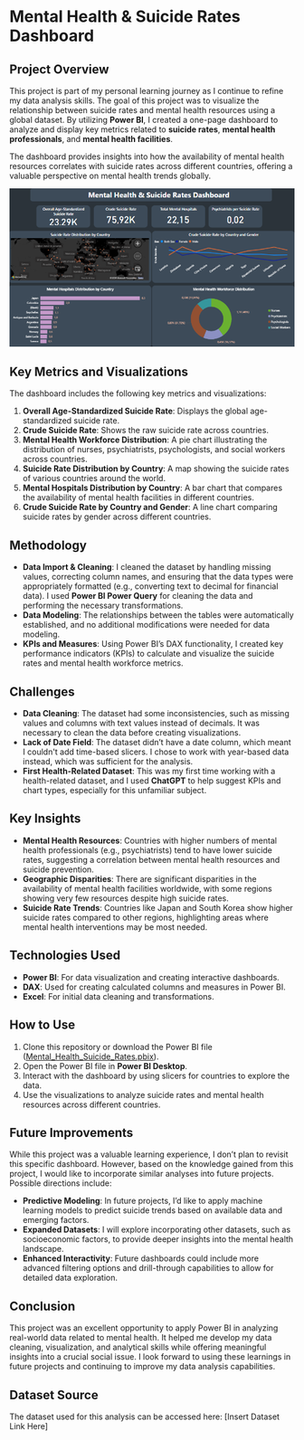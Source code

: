 # **Mental Health & Suicide Rates Dashboard**

## **Project Overview**

This project is part of my personal learning journey as I continue to refine my data analysis skills. The goal of this project was to visualize the relationship between suicide rates and mental health resources using a global dataset. By utilizing **Power BI**, I created a one-page dashboard to analyze and display key metrics related to **suicide rates**, **mental health professionals**, and **mental health facilities**.

The dashboard provides insights into how the availability of mental health resources correlates with suicide rates across different countries, offering a valuable perspective on mental health trends globally.

![Mental Health & Suicide Rates Dashboard](https://github.com/Nkanyisogwane/Data-Analysis-Personal-Projects/blob/main/Mental-Health-Suicide-Rate/Mental.png?raw=true)

## **Key Metrics and Visualizations**

The dashboard includes the following key metrics and visualizations:

1.  **Overall Age-Standardized Suicide Rate**: Displays the global age-standardized suicide rate.
2.  **Crude Suicide Rate**: Shows the raw suicide rate across countries.
3.  **Mental Health Workforce Distribution**: A pie chart illustrating the distribution of nurses, psychiatrists, psychologists, and social workers across countries.
4.  **Suicide Rate Distribution by Country**: A map showing the suicide rates of various countries around the world.
5.  **Mental Hospitals Distribution by Country**: A bar chart that compares the availability of mental health facilities in different countries.
6.  **Crude Suicide Rate by Country and Gender**: A line chart comparing suicide rates by gender across different countries.

## **Methodology**

- **Data Import & Cleaning**: I cleaned the dataset by handling missing values, correcting column names, and ensuring that the data types were appropriately formatted (e.g., converting text to decimal for financial data). I used **Power BI Power Query** for cleaning the data and performing the necessary transformations.
- **Data Modeling**: The relationships between the tables were automatically established, and no additional modifications were needed for data modeling.
- **KPIs and Measures**: Using Power BI’s DAX functionality, I created key performance indicators (KPIs) to calculate and visualize the suicide rates and mental health workforce metrics.

## **Challenges**

- **Data Cleaning**: The dataset had some inconsistencies, such as missing values and columns with text values instead of decimals. It was necessary to clean the data before creating visualizations.
- **Lack of Date Field**: The dataset didn’t have a date column, which meant I couldn't add time-based slicers. I chose to work with year-based data instead, which was sufficient for the analysis.
- **First Health-Related Dataset**: This was my first time working with a health-related dataset, and I used **ChatGPT** to help suggest KPIs and chart types, especially for this unfamiliar subject.

## **Key Insights**

- **Mental Health Resources**: Countries with higher numbers of mental health professionals (e.g., psychiatrists) tend to have lower suicide rates, suggesting a correlation between mental health resources and suicide prevention.
- **Geographic Disparities**: There are significant disparities in the availability of mental health facilities worldwide, with some regions showing very few resources despite high suicide rates.
- **Suicide Rate Trends**: Countries like Japan and South Korea show higher suicide rates compared to other regions, highlighting areas where mental health interventions may be most needed.

## **Technologies Used**

- **Power BI**: For data visualization and creating interactive dashboards.
- **DAX**: Used for creating calculated columns and measures in Power BI.
- **Excel**: For initial data cleaning and transformations.

## **How to Use**

1. Clone this repository or download the Power BI file ([Mental_Health_Suicide_Rates.pbix](insert_file_link_here)).
2. Open the Power BI file in **Power BI Desktop**.
3. Interact with the dashboard by using slicers for countries to explore the data.
4. Use the visualizations to analyze suicide rates and mental health resources across different countries.

## **Future Improvements**

While this project was a valuable learning experience, I don’t plan to revisit this specific dashboard. However, based on the knowledge gained from this project, I would like to incorporate similar analyses into future projects. Possible directions include:

- **Predictive Modeling**: In future projects, I’d like to apply machine learning models to predict suicide trends based on available data and emerging factors.
- **Expanded Datasets**: I will explore incorporating other datasets, such as socioeconomic factors, to provide deeper insights into the mental health landscape.
- **Enhanced Interactivity**: Future dashboards could include more advanced filtering options and drill-through capabilities to allow for detailed data exploration.

## **Conclusion**

This project was an excellent opportunity to apply Power BI in analyzing real-world data related to mental health. It helped me develop my data cleaning, visualization, and analytical skills while offering meaningful insights into a crucial social issue. I look forward to using these learnings in future projects and continuing to improve my data analysis capabilities.

## **Dataset Source**

The dataset used for this analysis can be accessed here: [Insert Dataset Link Here]
